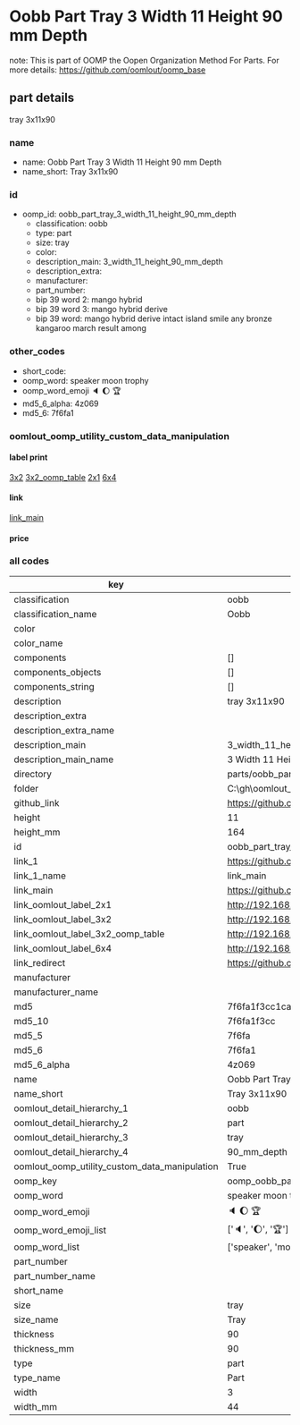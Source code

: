 # Oobb Part Tray 3 Width 11 Height 90 mm Depth  

note: This is part of OOMP the Oopen Organization Method For Parts. For more details: https://github.com/oomlout/oomp_base

##  part details
  



tray 3x11x90



### name
* name: Oobb Part Tray 3 Width 11 Height 90 mm Depth
* name_short: Tray 3x11x90 
### id
* oomp_id: oobb_part_tray_3_width_11_height_90_mm_depth
  * classification: oobb
  * type: part
  * size: tray
  * color: 
  * description_main: 3_width_11_height_90_mm_depth
  * description_extra: 
  * manufacturer: 
  * part_number: 
  * bip 39 word 2: mango hybrid
  * bip 39 word 3: mango hybrid derive
  * bip 39 word: mango hybrid derive intact island smile any bronze kangaroo march result among

### other_codes
* short_code: 
* oomp_word: speaker moon trophy
* oomp_word_emoji :speaker: :moon: :trophy:
* md5_6_alpha: 4z069
* md5_6: 7f6fa1






### oomlout_oomp_utility_custom_data_manipulation
#### label print
[3x2](http://192.168.1.245:1112/?label=oomp%204z069)
[3x2_oomp_table](http://192.168.1.108:1112/?label=oomp%204z069)
[2x1](http://192.168.1.242:1112/?label=oomp%204z069)
[6x4](http://192.168.1.55:1112/?label=oomp%204z069)    

#### link

[link_main](https://github.com/oomlout/oomlout_oobb_version_4_generated_parts/tree/main/navigation_oomp/oobb/part/tray/3_width_11_height_90_mm_depth/part)                              

#### price







### all codes 
| key | value |  
| --- | --- |  
| classification | oobb |  
| classification_name | Oobb |  
| color |  |  
| color_name |  |  
| components | [] |  
| components_objects | [] |  
| components_string | [] |  
| description | tray 3x11x90 |  
| description_extra |  |  
| description_extra_name |  |  
| description_main | 3_width_11_height_90_mm_depth |  
| description_main_name | 3 Width 11 Height 90 mm Depth |  
| directory | parts/oobb_part_tray_3_width_11_height_90_mm_depth |  
| folder | C:\gh\oomlout_oobb_version_4_generated_parts\parts\oobb_part_tray_3_width_11_height_90_mm_depth |  
| github_link | https://github.com/oomlout/oomlout_oomp_part_src/tree/main/parts/oobb_part_tray_3_width_11_height_90_mm_depth |  
| height | 11 |  
| height_mm | 164 |  
| id | oobb_part_tray_3_width_11_height_90_mm_depth |  
| link_1 | https://github.com/oomlout/oomlout_oobb_version_4_generated_parts/tree/main/navigation_oomp/oobb/part/tray/3_width_11_height_90_mm_depth/part |  
| link_1_name | link_main |  
| link_main | https://github.com/oomlout/oomlout_oobb_version_4_generated_parts/tree/main/navigation_oomp/oobb/part/tray/3_width_11_height_90_mm_depth/part |  
| link_oomlout_label_2x1 | http://192.168.1.242:1112/?label=oomp%204z069 |  
| link_oomlout_label_3x2 | http://192.168.1.245:1112/?label=oomp%204z069 |  
| link_oomlout_label_3x2_oomp_table | http://192.168.1.108:1112/?label=oomp%204z069 |  
| link_oomlout_label_6x4 | http://192.168.1.55:1112/?label=oomp%204z069 |  
| link_redirect | https://github.com/oomlout/oomlout_oobb_version_4_generated_parts/tree/main/parts/oobb_tray_03_11_90 |  
| manufacturer |  |  
| manufacturer_name |  |  
| md5 | 7f6fa1f3cc1ca14732bb375876dc0439 |  
| md5_10 | 7f6fa1f3cc |  
| md5_5 | 7f6fa |  
| md5_6 | 7f6fa1 |  
| md5_6_alpha | 4z069 |  
| name | Oobb Part Tray 3 Width 11 Height 90 mm Depth |  
| name_short | Tray 3x11x90  |  
| oomlout_detail_hierarchy_1 | oobb |  
| oomlout_detail_hierarchy_2 | part |  
| oomlout_detail_hierarchy_3 | tray |  
| oomlout_detail_hierarchy_4 | 90_mm_depth |  
| oomlout_oomp_utility_custom_data_manipulation | True |  
| oomp_key | oomp_oobb_part_tray_3_width_11_height_90_mm_depth |  
| oomp_word | speaker moon trophy |  
| oomp_word_emoji | :speaker: :moon: :trophy: |  
| oomp_word_emoji_list | [':speaker:', ':moon:', ':trophy:'] |  
| oomp_word_list | ['speaker', 'moon', 'trophy'] |  
| part_number |  |  
| part_number_name |  |  
| short_name |  |  
| size | tray |  
| size_name | Tray |  
| thickness | 90 |  
| thickness_mm | 90 |  
| type | part |  
| type_name | Part |  
| width | 3 |  
| width_mm | 44 |  

